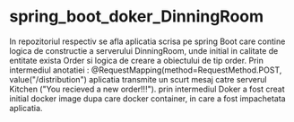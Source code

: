 # spring_boot_doker_DinningRoom
In repozitoriul respectiv se afla aplicatia scrisa pe spring Boot care contine logica de constructie a serverului DinningRoom, unde initial in calitate de entitate exista Order
si logica de creare a obiectului de tip order. Prin intermediul anotatiei : @RequestMapping(method=RequestMethod.POST, value("/distribution") aplicatia transmite un scurt mesaj catre serverul Kitchen ("You recieved a new order!!!"). prin intermediul Doker a fost creat initial docker image dupa care docker container, in care a fost impachetata aplicatia.
